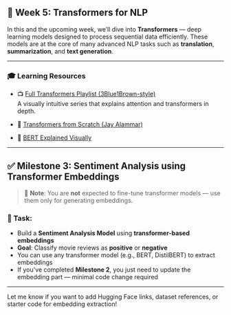 ## 📅 Week 5: Transformers for NLP

In this and the upcoming week, we’ll dive into **Transformers** — deep learning models designed to process sequential data efficiently. These models are at the core of many advanced NLP tasks such as **translation**, **summarization**, and **text generation**.

---

### 🎓 Learning Resources

- 📺 [Full Transformers Playlist (3Blue1Brown-style)](https://youtube.com/playlist?list=PLZHQObOWTQDNU6R1_67000Dx_ZCJB-3pi&si=1gNFWJGoxTsf6FSB)  
  A visually intuitive series that explains attention and transformers in depth.

- 🎥 [Transformers from Scratch (Jay Alammar)](https://youtu.be/QEaBAZQCtwE?si=mXfUy9GO5dQf_pVJ)  
- 🎥 [BERT Explained Visually](https://youtu.be/zxQyTK8quyY?si=7AD_1ex-nt17t60M)  

---

## ✅ Milestone 3: Sentiment Analysis using Transformer Embeddings

> 📌 **Note**: You are **not** expected to fine-tune transformer models — use them only for generating embeddings.

### 🎯 Task:

- Build a **Sentiment Analysis Model** using **transformer-based embeddings**
- **Goal**: Classify movie reviews as **positive** or **negative**
- You can use any transformer model (e.g., BERT, DistilBERT) to extract embeddings
- If you've completed **Milestone 2**, you just need to update the embedding part — minimal code change required

---

Let me know if you want to add Hugging Face links, dataset references, or starter code for embedding extraction!
